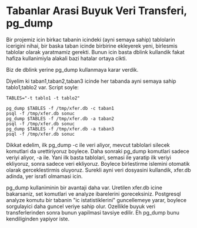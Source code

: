 # Tabanlar Arasi Buyuk Veri Transferi, pg_dump

Bir projemiz icin birkac tabanin icindeki (ayni semaya sahip)
tablolarin icerigini nihai, bir baska taban icinde birbirine ekleyerek
yeni, birlesmis tablolar olarak yaratmamiz gerekti. Bunun icin basta
dblink kullandik fakat hafiza kullanimiyla alakali bazi hatalar ortaya
cikti.

Biz de dblink yerine pg_dump kullanmaya karar verdik.

Diyelim ki taban1,taban2,taban3 icinde her tabanda ayni semaya sahip
tablo1,tablo2 var. Script soyle:

```
TABLES="-t tablo1 -t tablo2"

pg_dump $TABLES -f /tmp/xfer.db -c taban1
psql -f /tmp/xfer.db sonuc
pg_dump $TABLES -f /tmp/xfer.db -a taban2
psql -f /tmp/xfer.db sonuc
pg_dump $TABLES -f /tmp/xfer.db -a taban3
psql -f /tmp/xfer.db sonuc
```

Dikkat edelim, ilk pg_dump -c ile veri aliyor, mevcut tablolari
silecek komutlari da urettiriyoruz boylece. Daha sonraki pg_dump
komutlari sadece veriyi aliyor, -a ile. Yani ilk basta tablolari,
semasi ile yaratip ilk veriyi ekliyoruz, sonra sadece veri
ekliyoruz. Boylece birlestirme islemini otomatik olarak
gerceklestirmis oluyoruz. Surekli ayni veri dosyasini kullandik,
xfer.db adinda, yer israfi olmamasi icin.

pg_dump kullaniminin bir avantaji daha var. Uretilen xfer.db icine
bakarsaniz, set komutlari ve analyze ibarelerini
goreceksiniz. Postgresql analyze komutu bir tabanin "ic
istatistiklerini" guncellemeye yarar, boylece sorgulayici daha guncel
veriye sahip olur. Ozellikle buyuk veri transferlerinden sonra bunun
yapilmasi tavsiye edilir. Eh pg_dump bunu kendiliginden yapiyor iste.

